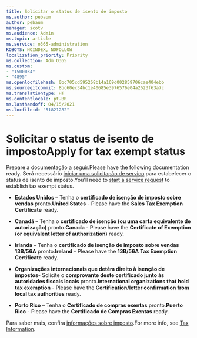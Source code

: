 ```yaml
---
title: Solicitar o status de isento de imposto
ms.author: pebaum
author: pebaum
manager: scotv
ms.audience: Admin
ms.topic: article
ms.service: o365-administration
ROBOTS: NOINDEX, NOFOLLOW
localization_priority: Priority
ms.collection: Adm_O365
ms.custom:
- "1500034"
- "4895"
ms.openlocfilehash: 0bc705cd595268b14a169d002859706cae404ebb
ms.sourcegitcommit: 8bc60ec34bc1e40685e3976576e04a2623f63a7c
ms.translationtype: HT
ms.contentlocale: pt-BR
ms.lasthandoff: 04/15/2021
ms.locfileid: "51821282"
---
```

# <a name="apply-for-tax-exempt-status"></a><span data-ttu-id="a7750-102">Solicitar o status de isento de imposto</span><span class="sxs-lookup"><span data-stu-id="a7750-102">Apply for tax exempt status</span></span>

<span data-ttu-id="a7750-103">Prepare a documentação a seguir.</span><span class="sxs-lookup"><span data-stu-id="a7750-103">Please have the following documentation ready.</span></span> <span data-ttu-id="a7750-104">Será necessário [iniciar uma solicitação de serviço](https://docs.microsoft.com/microsoft-365/admin/contact-support-for-business-products) para estabelecer o status de isento de imposto.</span><span class="sxs-lookup"><span data-stu-id="a7750-104">You'll need to [start a service request](https://docs.microsoft.com/microsoft-365/admin/contact-support-for-business-products) to establish tax exempt status.</span></span>

- <span data-ttu-id="a7750-105">**Estados Unidos** – Tenha o **certificado de isenção de imposto sobre vendas** pronto.</span><span class="sxs-lookup"><span data-stu-id="a7750-105">**United States** - Please have the **Sales Tax Exemption Certificate** ready.</span></span>

- <span data-ttu-id="a7750-106">**Canadá** – Tenha o **certificado de isenção (ou uma carta equivalente de autorização)** pronto.</span><span class="sxs-lookup"><span data-stu-id="a7750-106">**Canada** - Please have the **Certificate of Exemption (or equivalent letter of authorization)** ready.</span></span>

- <span data-ttu-id="a7750-107">**Irlanda** – Tenha o **certificado de isenção de imposto sobre vendas 13B/56A** pronto.</span><span class="sxs-lookup"><span data-stu-id="a7750-107">**Ireland** - Please have the **13B/56A Tax Exemption Certificate** ready.</span></span>

- <span data-ttu-id="a7750-108">**Organizações internacionais que detém direito à isenção de impostos**- Solicite o **comprovante deste certificado junto às autoridades fiscais locais** pronto.</span><span class="sxs-lookup"><span data-stu-id="a7750-108">**International organizations that hold tax exemption** - Please have the **Certification/letter confirmation from local tax authorities** ready.</span></span>

- <span data-ttu-id="a7750-109">**Porto Rico** – Tenha o **Certificado de compras exentas** pronto.</span><span class="sxs-lookup"><span data-stu-id="a7750-109">**Puerto Rico** - Please have the **Certificado de Compras Exentas** ready.</span></span>

<span data-ttu-id="a7750-110">Para saber mais, confira [informações sobre imposto](https://docs.microsoft.com/microsoft-365/commerce/billing-and-payments/tax-information).</span><span class="sxs-lookup"><span data-stu-id="a7750-110">For more info, see [Tax Information](https://docs.microsoft.com/microsoft-365/commerce/billing-and-payments/tax-information).</span></span>
